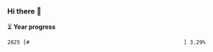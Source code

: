 ### Hi there :wave:

:hourglass_flowing_sand: **Year progress**

```txt
2025 [#                                                 ] 3.29%
```
